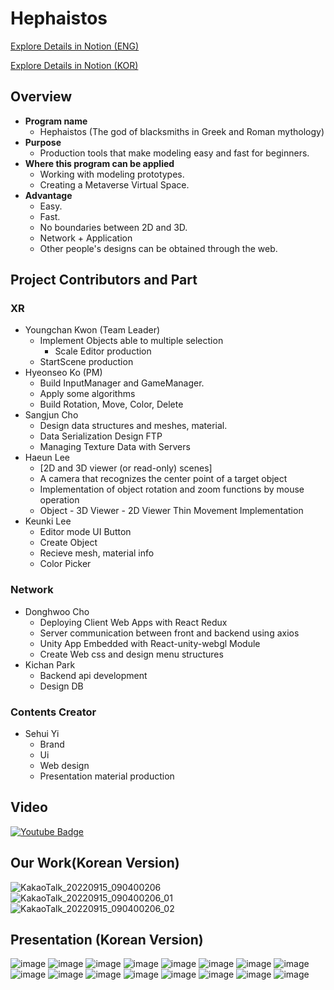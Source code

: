 # Hephaistos

[Explore Details in Notion (ENG)](https://www.notion.so/3D-Prototype-Modeling-Tool-203e239d363a8122859dfc9cc46e6162?source=copy_link)

[Explore Details in Notion (KOR)](https://thread-sherbet-57e.notion.site/Tool-Hephaistos-7126467d762040c398fd71d1b700196c)

## <b>Overview</b>
- <b>Program name</b>
    - Hephaistos (The god of blacksmiths in Greek and Roman mythology)
- <b>Purpose</b>
    - Production tools that make modeling easy and fast for beginners.
- <b>Where this program can be applied</b>
    - Working with modeling prototypes.
    - Creating a Metaverse Virtual Space.
- <b>Advantage</b>
    - Easy.
    - Fast.
    - No boundaries between 2D and 3D.
    - Network + Application
    - Other people's designs can be obtained through the web.
## Project Contributors and Part
### <b>XR</b>
- Youngchan Kwon (Team Leader) 
    - Implement Objects able to multiple selection
        - Scale Editor production
    - StartScene production
- Hyeonseo Ko (PM)
    - Build InputManager and GameManager.
    - Apply some algorithms
    - Build Rotation, Move, Color, Delete
- Sangjun Cho 
    - Design data structures and meshes, material.
    - Data Serialization Design FTP
    - Managing Texture Data with Servers
- Haeun Lee
    - [2D and 3D viewer (or read-only) scenes]
    - A camera that recognizes the center point of a target object
    - Implementation of object rotation and zoom functions by mouse operation
    - Object - 3D Viewer - 2D Viewer Thin Movement Implementation
- Keunki Lee
    - Editor mode UI Button
    - Create Object
    - Recieve mesh, material info
    - Color Picker 
### <b>Network</b>
- Donghwoo Cho
    - Deploying Client Web Apps with React Redux
    - Server communication between front and backend using axios
    - Unity App Embedded with React-unity-webgl Module
    - Create Web css and design menu structures
- Kichan Park
    - Backend api development
    - Design DB 
### <b>Contents Creator</b>
- Sehui Yi
    - Brand
    - Ui
    - Web design
    - Presentation material production <br>
## <b>Video</b>
[![Youtube Badge](https://img.shields.io/badge/Youtube-ff0000?style=flat-square&logo=youtube&link=https://youtu.be/jHPfSC81JGY)](https://youtu.be/jHPfSC81JGY) <br>
## <b>Our Work(Korean Version)</b>
![KakaoTalk_20220915_090400206](https://user-images.githubusercontent.com/76097749/190283651-dc6cc565-3f0f-4701-af79-c37e119ebbbd.png)
![KakaoTalk_20220915_090400206_01](https://user-images.githubusercontent.com/76097749/190283660-26483308-a668-4d9b-a3b9-3c6c75715845.png)
![KakaoTalk_20220915_090400206_02](https://user-images.githubusercontent.com/76097749/190283676-83247a8c-1085-41b6-bc49-c9435a8493ba.png) <br>
## <b>Presentation (Korean Version)</b> 
![image](https://user-images.githubusercontent.com/76097749/188304931-9cc79268-db64-4215-a598-41e3a616d7bf.png)
![image](https://user-images.githubusercontent.com/76097749/188304944-330d88c3-111e-4eec-be5a-a36bae13c551.png)
![image](https://user-images.githubusercontent.com/76097749/188304949-03c5c506-366d-4755-a339-db0a757b8557.png)
![image](https://user-images.githubusercontent.com/76097749/188304962-fedbd5d6-3a1f-4473-aaa7-1cc68a799af6.png)
![image](https://user-images.githubusercontent.com/76097749/188304968-471e957a-9510-4818-b2ab-b6d3e2b33062.png)
![image](https://user-images.githubusercontent.com/76097749/188304981-53aabe0b-f38f-4b03-9b93-e865460aae03.png)
![image](https://user-images.githubusercontent.com/76097749/188304988-26abe331-829c-4a97-a34b-eb0c8efd1f87.png)
![image](https://user-images.githubusercontent.com/76097749/188304995-91069dc0-7f78-469f-84f4-a6b22b9b4bc3.png)
![image](https://user-images.githubusercontent.com/76097749/188305004-2201b7a7-9d4b-4291-a3ae-40bb60ff57fd.png)
![image](https://user-images.githubusercontent.com/76097749/188305018-b080c3ea-9f51-4982-81c7-5a5b39122564.png)
![image](https://user-images.githubusercontent.com/76097749/188305030-7277392b-37a2-447c-a83d-6f6ef10a7788.png)
![image](https://user-images.githubusercontent.com/76097749/188305042-28c19247-2662-43a5-aa0c-0decde5a8052.png)
![image](https://user-images.githubusercontent.com/76097749/188305048-f0d77509-ea19-4db8-be1e-b9f56dec1b86.png)
![image](https://user-images.githubusercontent.com/76097749/188305054-b72f1b08-bc77-4b3d-8844-c9558233770b.png)
![image](https://user-images.githubusercontent.com/76097749/188305072-4aad2295-6591-41d2-8c02-8a935fcc3f2a.png)
![image](https://user-images.githubusercontent.com/76097749/188305078-02cc9d26-1a9a-44c3-a68f-4185cafa425d.png) <br>
